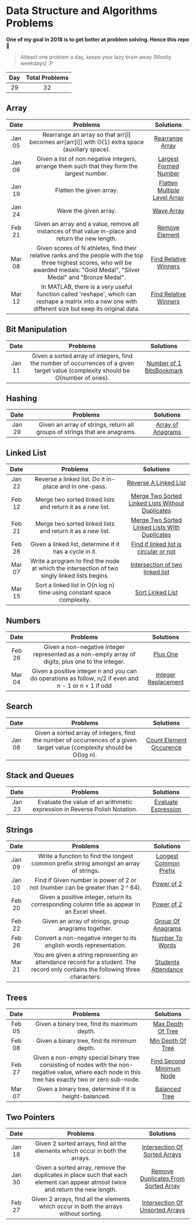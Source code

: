 # Data Structure and Algorithms Problems

**One of my goal in 2018 is to get better at problem solving. Hence this repo** 🤨

> Atleast one problem a day, keeps your lazy brain away (Mostly weekdays) :P

| Day    | Total Problems  |
| :----: | :-------------: |
|  29    |      32         |


## Array

| Date | Problems |     Solutions     |
| :------------: | :------------: | :----------: |
|Jan 05 | Rearrange an array so that arr[i] becomes arr[arr[i]] with O(1) extra space (auxiliary space).| [Rearrange Array](Array/1.rearrange_array.js)|
|Jan 06 | Given a list of non negative integers, arrange them such that they form the largest number.| [Largest Formed Number](Array/2.largest_number.js)|
|Jan 19 | Flatten the given array.| [Flatten Multiple Level Array](Array/3.flatten_array.js)|
|Jan 24 | Wave the given array.| [Wave Array](Array/4.wave_array.js)|
|Feb 21 | Given an array and a value, remove all instances of that value in-place and return the new length.| [Remove Element](Array/5.remove_element.js)|
|Mar 08 | Given scores of N athletes, find their relative ranks and the people with the top three highest scores, who will be awarded medals: "Gold Medal", "Silver Medal" and "Bronze Medal". | [Find Relative Winners](Array/6.find_relative_winners.js)|
|Mar 12 | In MATLAB, there is a very useful function called 'reshape', which can reshape a matrix into a new one with different size but keep its original data. | [Find Relative Winners](Array/7.reshape_matrix.js)|

## Bit Manipulation

| Date | Problems |     Solutions     |
| :------------: | :------------: | :----------: |
|Jan 11 | Given a sorted array of integers, find the number of occurrences of a given target value (complexity should be O(number of ones). | [Number of 1 BitsBookmark](Bit%20Manipulation/1.number_of_1_bits.js)|

## Hashing

| Date | Problems |     Solutions     |
| :------------: | :------------: | :----------: |
|Jan 29 | Given an array of strings, return all groups of strings that are anagrams.| [Array of Anagrams](Hashing/1.array_of_anagrams.js)|

## Linked List

| Date | Problems |     Solutions     |
| :------------: | :------------: | :----------: |
|Jan 22 | Reverse a linked list. Do it in-place and in one-pass. | [Reverse A Linked List](Linked%20List/1.reverse_a_linked_list.js)|
|Feb 12 | Merge two sorted linked lists and return it as a new list. | [Merge Two Sorted Linked Lists Without Duplicates](Linked%20List/2.merge_two_linked_list_without_duplicates.js)|
|Feb 21 | Merge two sorted linked lists and return it as a new list. | [Merge Two Sorted Linked Lists With Duplicates](Linked%20List/3.merge_two_linked_list_with_duplicates.js)|
|Feb 28 | Given a linked list, determine if it has a cycle in it. | [Find if linked list is circular or not](Linked%20List/4.find_circular_linked_list.js)|
|Mar 07 | Write a program to find the node at which the intersection of two singly linked lists begins. | [Intersection of two linked list](Linked%20List/5.intersection_of_two_inked_lists.js)|
|Mar 15 | Sort a linked list in O(n log n) time using constant space complexity. | [Sort Linked List](Linked%20List/6.sort_linked_list)|

## Numbers

| Date | Problems |     Solutions     |
| :------------: | :------------: | :----------: |
|Feb 26 | Given a non-negative integer represented as a non-empty array of digits, plus one to the integer. | [Plus One](Numbers/1.plus_one.js)|
|Mar 04 | Given a positive integer n and you can do operations as follow, n/2 if even and n - 1 or n + 1 if odd  | [Integer Replacement](Numbers/2.integer_replacement.js)|

## Search

| Date | Problems |     Solutions     |
| :------------: | :------------: | :----------: |
|Jan 08 | Given a sorted array of integers, find the number of occurrences of a given target value (complexity should be O(log n). | [Count Element Occurence](Search/1.count_element_occurence.js)|

## Stack and Queues

| Date | Problems |     Solutions     |
| :------------: | :------------: | :----------: |
|Jan 23 | Evaluate the value of an arithmetic expression in Reverse Polish Notation. | [Evaluate Expression](Stack%20And%20Queues/1.evaluate_expression.js)|

## Strings

| Date | Problems |     Solutions     |
| :------------: | :------------: | :----------: |
|Jan 09 | Write a function to find the longest common prefix string amongst an array of strings. | [Longest Common Prefix](Strings/1.longest_common_prefix.js)|
|Jan 10 | Find if Given number is power of 2 or not (number can be greater than 2 ^ 64). | [Power of 2](Strings/2.power_of_2.js)|
|Feb 20 | Given a positive integer, return its corresponding column title as appear in an Excel sheet. | [Power of 2](Strings/3.excel_sheet_column_title.js)|
|Feb 22 | Given an array of strings, group anagrams together. | [Group Of Anagrams](Strings/4.group_of_anagrams.js)|
|Feb 26 | Convert a non-negative integer to its english words representation. | [Number To Words](Strings/5.number_to_words.js)|
|Mar 21 | You are given a string representing an attendance record for a student. The record only contains the following three characters: | [Students Attendance](Strings/6.students_attendance.js)|

## Trees

| Date | Problems |     Solutions     |
| :------------: | :------------: | :----------: |
|Feb 05 | Given a binary tree, find its maximum depth. | [Max Depth Of Tree](Trees/1.max_depth_of_tree.js)|
|Feb 08 | Given a binary tree, find its minimum depth. | [Min Depth Of Tree](Trees/2.min_depth_of_tree.js)|
|Feb 27 | Given a non-empty special binary tree consisting of nodes with the non-negative value, where each node in this tree has exactly two or zero sub-node. | [Find Second Minimum Node](Trees/3.find_second_minimum_node.js)|
|Mar 07 | Given a binary tree, determine if it is height-balanced. | [Balanced Tree](Trees/4.is_balanced_tree.js)|


## Two Pointers

| Date | Problems |     Solutions     |
| :------------: | :------------: | :----------: |
|Jan 18 | Given 2 sorted arrays, find all the elements which occur in both the arrays. | [Intersection Of Sorted Arrays](Two%20Pointers/1.intersection_of_sorted_arrays.js)|
|Jan 30 | Given a sorted array, remove the duplicates in place such that each element can appear atmost twice and return the new length. | [Remove Duplicates From Sorted Array](Two%20Pointers/2.remove_duplicate_from_array-2.js)|
|Feb 27 | Given 2 arrays, find all the elements which occur in both the arrays without sorting. | [Intersection Of Unsorted Arrays](Two%20Pointers/3.intersection_of_unsorted_arrays.js)|
